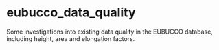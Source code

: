 # eubucco_data_quality
Some investigations into existing data quality in the EUBUCCO database, including height, area and elongation factors.
